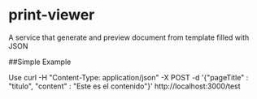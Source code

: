 # print-viewer
A service that generate and preview document from template filled with JSON

##Simple Example

Use
   curl -H "Content-Type: application/json" -X POST -d '{"pageTitle" : "titulo", "content" : "Este es el contenido"}' http://localhost:3000/test

